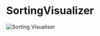 # SortingVisualizer

![Sorting Visualiser](https://github.com/Kanika-bansal/Sorting-Visualizer/assets/83921741/2a984bd9-5ee4-45c7-b653-d4d6760a140e)
